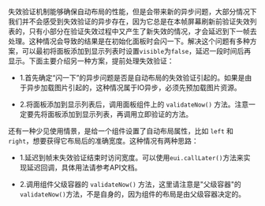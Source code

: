 失效验证机制能够确保自动布局的性能，但是会带来新的异步问题，大部分情况下我们并不会感受到失效验证的异步存在，因为它总是在本帧屏幕刷新前验证失效列表的，只有小部分在验证失效过程中又产生了新失效的情况，才会延迟到下一帧去处理。这种情况会导致的结果是在初始化面板时会闪一下。解决这个问题有多种方案，可以最初将面板添加到显示列表时设置`visible`为`false`，延迟一段时间后再显示。下面主要介绍另一种方案，提前处理失效验证：

* 1.首先确定“闪一下”的异步问题是否是自动布局的失效验证引起的。如果是由于异步加载图片引起的，这种情况属于IO异步，必须先预加载图片资源。

* 2.将面板添加到显示列表后，调用面板组件上的 `validateNow()` 方法。注意一定要先将面板添加到显示列表，再调用立即验证的方法。

还有一种少见使用情景，是给一个组件设置了自动布局属性，比如 `left` 和 `right`，想要获得它布局后的准确宽度。这种情况有两种思路：

* 1.延迟到帧末失效验证结束时访问宽度。可以使用`eui.callLater()`方法来实现延迟回调，具体用法请参考API文档。

* 2.调用组件父级容器的 `validateNow()` 方法，这里请注意是&quot;父级容器&quot;的`validateNow()`方法，不是自身的，因为组件的布局是由父级容器决定的。

